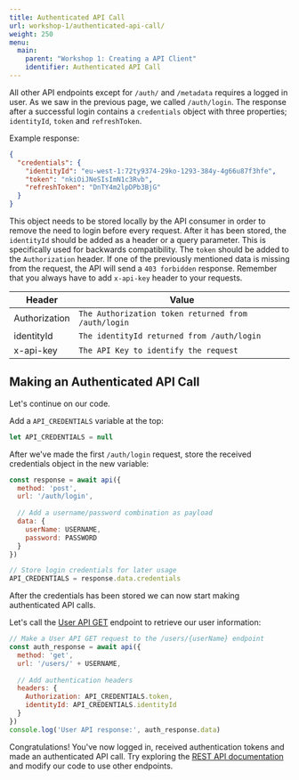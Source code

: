 ```yaml
---
title: Authenticated API Call
url: workshop-1/authenticated-api-call/
weight: 250
menu:
  main:
    parent: "Workshop 1: Creating a API Client"
    identifier: Authenticated API Call
---
```


All other API endpoints except for `/auth/` and `/metadata` requires a logged in user. As we saw in the previous page, we called `/auth/login`. The response after a successful login contains a `credentials` object with three properties; `identityId`, `token` and `refreshToken`.

Example response:

```json
{
  "credentials": {
    "identityId": "eu-west-1:72ty9374-29ko-1293-384y-4g66u87f3hfe",
    "token": "nkiOiJNeSIsImN1c3Rvb",
    "refreshToken": "DnTY4m2lpDPb3BjG"
  }
}
```

This object needs to be stored locally by the API consumer in order to remove the need to login before every request. After it has been stored, the `identityId` should be added as a header or a query parameter. This is specifically used for backwards compatibility. The `token` should be added to the `Authorization` header. If one of the previously mentioned data is missing from the request, the API will send a `403 forbidden` response. Remember that you always have to add `x-api-key` header to your requests.

Header | Value
--- | ---
Authorization | `The Authorization token returned from /auth/login`
identityId  | `The identityId returned from /auth/login`
x-api-key | `The API Key to identify the request`

## Making an Authenticated API Call

Let's continue on our code.

Add a `API_CREDENTIALS` variable at the top:

```javascript
let API_CREDENTIALS = null
```

After we've made the first `/auth/login` request, store the received credentials object in the new variable:

```javascript
const response = await api({
  method: 'post',
  url: '/auth/login',
  
  // Add a username/password combination as payload
  data: {
    userName: USERNAME,
    password: PASSWORD
  }
})

// Store login credentials for later usage
API_CREDENTIALS = response.data.credentials
```

After the credentials has been stored we can now start making authenticated API calls.

Let's call the [User API GET](https://docs.telenorconnexion.com/mic/rest-api/user/#get) endpoint to retrieve our user information:

```javascript
// Make a User API GET request to the /users/{userName} endpoint
const auth_response = await api({
  method: 'get',
  url: '/users/' + USERNAME,
  
  // Add authentication headers
  headers: {
    Authorization: API_CREDENTIALS.token,
    identityId: API_CREDENTIALS.identityId
  }
})
console.log('User API response:', auth_response.data)
```

Congratulations! You've now logged in, received authentication tokens and made an authenticated API call. Try exploring the [REST API documentation](https://docs.telenorconnexion.com/mic/rest-api/) and modify our code to use other endpoints.
